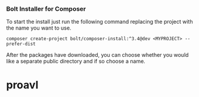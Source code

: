 ### Bolt Installer for Composer

To start the install just run the following command replacing the project with
the name you want to use.

`composer create-project bolt/composer-install:^3.4@dev <MYPROJECT> --prefer-dist`


After the packages have downloaded, you can choose whether you would like a
separate public directory and if so choose a name.
# proavl
